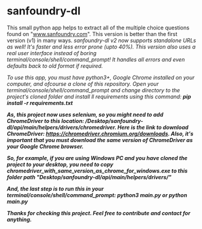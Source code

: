 # sanfoundry-dl

This small python app helps to extract all of the multiple choice questions found on "www.sanfoundry.com". This version is better than the first version (v1) in many ways.
<em>sanfoundry-dl v2 now supports standalone URLs as well! It's faster and less error prone (upto 40%). This version also uses a real user interface instead of boring terminal/console/shell/command_prompt! It handles all errors and even defaults back to old format if required.<em>

To use this app, you must have python3+, Google Chrome installed on your computer, and ofcourse a clone of this repository.
Open your terminal/console/shell/command_prompt and change directory to the project's cloned folder and install ll requirements using this command: <b>pip install -r requirements.txt<b>

As, this project now uses selenium, so you might need to add ChromeDriver to this location: <b>/Desktop/sanfoundry-dl/api/main/helpers/drivers/chromedriver</b>.
Here is the link to download ChromeDriver: <a href="https://chromedriver.chromium.org/downloads">https://chromedriver.chromium.org/downloads</a>. Also, it's important that you must download the same version of ChromeDriver as your Google Chrome browser.

So, for example, if you are using Windows PC and you have cloned the project to your desktop, you need to copy chromedriver_with_same_version_as_chrome_for_windows.exe to this folder path "Desktop/sanfoundry-dl/api/main/helpers/drivers/"

And, the last step is to run this in your terminal/console/shell/command_prompt: <b>python3 main.py</b> or <b>python main.py</b>

Thanks for checking this project. Feel free to contribute and contact for anything.
